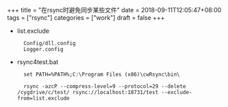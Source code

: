 +++
title = "在rsync时避免同步某些文件"
date = 2018-09-11T12:05:47+08:00
tags = ["rsync"]
categories = ["work"]
draft = false
+++

+ list.exclude

        Config/dll.config
        Logger.config

+ rsync4test.bat

        set PATH=%PATH%;C:\Program Files (x86)\cwRsync\bin\

        rsync -azcP --compress-level=9 --protocol=29 --delete /cygdrive/c/test/ rsync://localhost:18731/test --exclude-from=list.exclude



